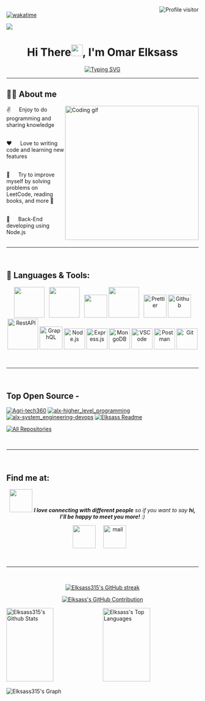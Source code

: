 <a href="https://komarev.com/ghpvc/?username=Elksass315">
  <img align="right" src="https://komarev.com/ghpvc/?username=Elksass315&label=Visitors&color=0e75b6&style=flat" alt="Profile visitor" />
</a>

[![wakatime](https://wakatime.com/badge/user/866e2327-7427-4564-adbe-69a93798bd6b/project/bd3cc611-0b63-44f6-bded-78a2df9f6183.svg)](https://wakatime.com/badge/user/866e2327-7427-4564-adbe-69a93798bd6b/project/bd3cc611-0b63-44f6-bded-78a2df9f6183)

<a href="https://github.com/Elksass315">
 <img src="https://github.githubassets.com/images/modules/site/social-cards/github-social.png" />
</a>

<h1 align="center">Hi There<img src="https://raw.githubusercontent.com/MartinHeinz/MartinHeinz/master/wave.gif" width="30px">, I'm Omar Elksass</h1>
<p align="center">
  <a href="https://git.io/typing-svg"><img src="https://readme-typing-svg.herokuapp.com?font=Fira+Code&weight=700&pause=1000&center=true&vCenter=true&random=false&width=500&lines=Back-End+Developer;Computer+Science+Undergraduate" alt="Typing SVG" /></a></a>
</p>
<hr/>


## 🙋‍♂️ About me
<p>
  <img align="right" width="350" src="https://github.com/alsiam/alsiam/blob/main/assets/programmer.gif" alt="Coding gif" />

✌️ &emsp; Enjoy to do programming and sharing knowledge <br/><br/>

❤️ &emsp; Love to writing code and learning new features<br/><br/>

🌱 &emsp; Try to improve myself by solving problems on LeetCode, reading books, and more 💪<br/><br/>

🌱 &emsp; Back-End developing using Node.js<br/><br/>
</p>
<hr/>
<br/>

## 🚀 Languages & Tools:

<p align="center"> 
 <a href="https://www.javascript.com/" style="padding-right:8px;" href="#" target="_blank"> <img src="https://techstack-generator.vercel.app/js-icon.svg" width="80" height="80"/></a>
 <a href="https://www.typescript.com/" style="padding-right:8px;" href="#" target="_blank"> <img src="https://techstack-generator.vercel.app/ts-icon.svg" width="80" height="80"/></a>
 <a href="https://www.python.org" target="_blank"> <img src="https://techstack-generator.vercel.app/python-icon.svg" width="60" height="60"/></a>
 <a style="padding-right:8px;" href="https://www.mysql.com/" target="_blank"> <img src="https://techstack-generator.vercel.app/mysql-icon.svg" width="80" height="80"/></a> 
 <img alt="Prettier" src="https://techstack-generator.vercel.app/prettier-icon.svg" width="60" height="60" /></a>
 <a href="https://github.com/" target="_blank"><img alt="Github" src="https://techstack-generator.vercel.app/github-icon.svg" width="60" height="60" /></a>
 <a href="https://restfulapi.net/" target="_blank"><img alt="RestAPI" src="https://techstack-generator.vercel.app/restapi-icon.svg" width="80" height="80" /></a>
 <a href="https://graphql.org/" target="_blank"><img alt="GraphQL" src="https://techstack-generator.vercel.app/graphql-icon.svg" width="60" height="60" /></a>
 <a href="https://nodejs.org/en" target="_blank"><img alt="Node.js" width="55" height="55" src="https://skillicons.dev/icons?i=nodejs"/></a>
 <a href="https://expressjs.com/" target="_blank"><img alt="Express.js" width="55" height="55" src="https://skillicons.dev/icons?i=express"/></a>
 <a href="https://www.mongodb.com/" target="_blank"><img alt="MongoDB" width="55" height="55" src="https://skillicons.dev/icons?i=mongodb"/></a>
  <a href="https://code.visualstudio.com/" target="_blank"><img alt="VSCode" width="55" height="55" src="https://skillicons.dev/icons?i=vscode"/></a>
 <a href="https://postman.com" target="_blank"><img alt="Postman" width="55" height="55" src="https://skillicons.dev/icons?i=postman"/></a>
 <a href="https://git-scm.com/" target="_blank"><img alt="Git" width="55" height="55" src="https://skillicons.dev/icons?i=git"/></a>


</p>

<br/>
<hr/>
<br/>

## Top Open Source -


[![Agri-tech360](https://github-readme-stats.vercel.app/api/pin/?username=Elksass315&repo=Agri-tech360&border_color=7F3FBF&bg_color=0D1117&title_color=C9D1D9&text_color=8B949E&icon_color=7F3FBF)](https://github.com/Elksass315/Agri-tech360)
[![alx-higher_level_programming](https://github-readme-stats.vercel.app/api/pin/?username=Elksass315&repo=alx-higher_level_programming&border_color=7F3FBF&bg_color=0D1117&title_color=C9D1D9&text_color=8B949E&icon_color=7F3FBF)](https://github.com/Elksass315/alx-higher_level_programming)
[![alx-system_engineering-devops](https://github-readme-stats.vercel.app/api/pin/?username=Elksass315&repo=alx-system_engineering-devops&border_color=7F3FBF&bg_color=0D1117&title_color=C9D1D9&text_color=8B949E&icon_color=7F3FBF)](https://github.com/Elksass315/alx-system_engineering-devops)
[![Elksass Readme](https://github-readme-stats.vercel.app/api/pin/?username=Elksass315&repo=Elksass315&border_color=7F3FBF&bg_color=0D1117&title_color=C9D1D9&text_color=8B949E&icon_color=7F3FBF)](https://github.com/Elksass315/Elksass315)

<p align="left">
  <a href="https://github.com/Elksass315?tab=repositories" target="_blank"><img alt="All Repositories" title="All Repositories" src="https://img.shields.io/badge/-All%20Repos-2962FF?style=for-the-badge&logo=koding&logoColor=white"/></a>
</p>

<br/>
<hr/>
<br/>

## Find me at:
<p align="center">
<img src="https://media.giphy.com/media/LnQjpWaON8nhr21vNW/giphy.gif" width="60"> <em><b>I love connecting with different people</b> so if you want to say <b>hi, I'll be happy to meet you more!</b> :)</em>
</p>
<p align="center">
 <a href = "https://www.linkedin.com/in/omar-elksass/" target="_blank"><img width="60" height="60" src="https://skillicons.dev/icons?i=linkedin"/></a> &nbsp; &nbsp;
 <a href = "mailto:qsasomar@gmail.com" target="_blank"><img width="60" height="60" alt="mail" src="https://skillicons.dev/icons?i=gmail"/></a> &nbsp; &nbsp;

</p>

<br/>
<hr/>
<br/>

<p align="center">
  <a href="https://github.com/Elksass315">
    <img src="https://github-readme-streak-stats.herokuapp.com/?user=Elksass315&theme=radical&border=7F3FBF&background=0D1117" alt="Elksass315's GitHub streak"/>
  </a>
</p>

<p align="center">
  <a href="https://github.com/Elksass315">
    <img src="http://github-profile-summary-cards.vercel.app/api/cards/profile-details?username=Elksass315&theme=radical" alt="Elksass's GitHub Contribution"/>
  </a>
</p>

<a> 
    <a href="https://github.com/Elksass315"><img alt="Elksass315's Github Stats" src="https://denvercoder1-github-readme-stats.vercel.app/api?username=Elksass315&show_icons=true&count_private=true&theme=react&border_color=7F3FBF&bg_color=0D1117&title_color=F85D7F&icon_color=F8D866" height="192px" width="49.5%"/></a>
  <a href="https://github.com/ELksass315"><img alt="Elksass's Top Languages" src="https://denvercoder1-github-readme-stats.vercel.app/api/top-langs/?username=Elksass315&langs_count=8&layout=compact&theme=react&border_color=7F3FBF&bg_color=0D1117&title_color=F85D7F&icon_color=F8D866" height="192px" width="49.5%"/></a>
  <br/>
</a>

![Elksass315's Graph](https://github-readme-activity-graph.vercel.app/graph?username=Elksass315&custom_title=Elksass's%20GitHub%20Activity%20Graph&bg_color=0D1117&color=7F3FBF&line=7F3FBF&point=7F3FBF&area_color=FFFFFF&title_color=FFFFFF&area=true)
